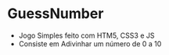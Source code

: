# GuessNumber

- Jogo Simples feito com HTM5, CSS3 e JS
- Consiste em Adivinhar um número de 0 a 10

